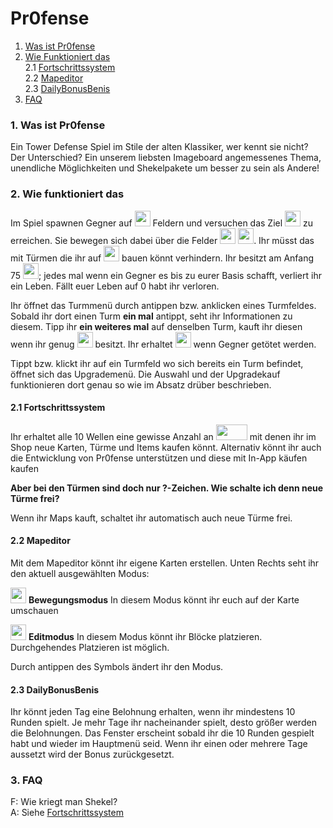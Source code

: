 # Pr0fense

1. [Was ist Pr0fense](https://github.com/FireDiver/Pr0fense/blob/master/README.md#1-was-ist-pr0fense)  
2. [Wie Funktioniert das](https://github.com/FireDiver/Pr0fense/blob/master/README.md#2-wie-funktioniert-das)   
  2.1 [Fortschrittssystem](https://github.com/FireDiver/Pr0fense/blob/master/README.md#21-fortschrittssystem)  
  2.2 [Mapeditor](https://github.com/FireDiver/Pr0fense/blob/master/README.md#22-mapeditor)  
  2.3 [DailyBonusBenis](https://github.com/FireDiver/Pr0fense/blob/master/README.md#23-dailybonusbenis)
3. [FAQ](https://github.com/FireDiver/Pr0fense/blob/master/README.md#3-faq)  

### 1. Was ist Pr0fense

Ein Tower Defense Spiel im Stile der alten Klassiker, wer kennt sie nicht?
Der Unterschied? Ein unserem liebsten Imageboard angemessenes Thema, unendliche Möglichkeiten und Shekelpakete um besser zu sein als Andere!

### 2. Wie funktioniert das

Im Spiel spawnen Gegner auf <img src="https://raw.githubusercontent.com/FireDiver/Pr0fense/master/data/images/enemybase.png" width="25" height="25" /> Feldern und versuchen das Ziel <img src="https://raw.githubusercontent.com/FireDiver/Pr0fense/master/data/images/ownbase.png" width="25" height="25" /> zu erreichen. Sie bewegen sich dabei über die Felder <img src="https://raw.githubusercontent.com/FireDiver/Pr0fense/master/data/images/path/path0.png" width="25" height="25" /> <img src="https://raw.githubusercontent.com/FireDiver/Pr0fense/master/data/images/path/path1.png" width="25" height="25" />. Ihr müsst das mit Türmen die ihr auf <img src="https://raw.githubusercontent.com/FireDiver/Pr0fense/master/data/images/turmtile.png" width="25" height="25" /> bauen könnt verhindern. Ihr besitzt am Anfang 75 <img src="https://raw.githubusercontent.com/FireDiver/Pr0fense/master/data/images/ui/herz.png" width="25" height="25" />; jedes mal wenn ein Gegner es bis zu eurer Basis schafft, verliert ihr ein Leben. Fällt euer Leben auf 0 habt ihr verloren.

Ihr öffnet das Turmmenü durch antippen bzw. anklicken eines Turmfeldes. Sobald ihr dort einen Turm **ein mal** antippt, seht ihr Informationen zu diesem. Tipp ihr **ein weiteres mal** auf denselben Turm, kauft ihr diesen wenn ihr genug <img src="https://raw.githubusercontent.com/FireDiver/Pr0fense/master/data/images/towers/coin.png" width="25" height="25" /> besitzt. Ihr erhaltet <img src="https://raw.githubusercontent.com/FireDiver/Pr0fense/master/data/images/towers/coin.png" width="25" height="25" /> wenn Gegner getötet werden.

Tippt bzw. klickt ihr auf ein Turmfeld wo sich bereits ein Turm befindet, öffnet sich das Upgrademenü. Die Auswahl und der Upgradekauf funktionieren dort genau so wie im Absatz drüber beschrieben.

#### 2.1 Fortschrittssystem

Ihr erhaltet alle 10 Wellen eine gewisse Anzahl an <img src="https://raw.githubusercontent.com/FireDiver/Pr0fense/master/data/images/shekel.png" width="50" height="25" /> mit denen ihr im Shop neue Karten, Türme und Items kaufen könnt. Alternativ könnt ihr auch die Entwicklung von Pr0fense unterstützen und diese mit In-App käufen kaufen

**Aber bei den Türmen sind doch nur ?-Zeichen. Wie schalte ich denn neue Türme frei?**

Wenn ihr Maps kauft, schaltet ihr automatisch auch neue Türme frei.

#### 2.2 Mapeditor

Mit dem Mapeditor könnt ihr eigene Karten erstellen. Unten Rechts seht ihr den aktuell ausgewählten Modus:

<img src="https://raw.githubusercontent.com/FireDiver/Pr0fense/master/data/images/ui/move.png" width="25" height="25" /> **Bewegungsmodus** In diesem Modus könnt ihr euch auf der Karte umschauen

<img src="https://raw.githubusercontent.com/FireDiver/Pr0fense/master/data/images/ui/edit.png" width="25" height="25" /> **Editmodus** In diesem Modus könnt ihr Blöcke platzieren. Durchgehendes Platzieren ist möglich.

Durch antippen des Symbols ändert ihr den Modus.

#### 2.3 DailyBonusBenis

Ihr könnt jeden Tag eine Belohnung erhalten, wenn ihr mindestens 10 Runden spielt. Je mehr Tage ihr nacheinander spielt, desto größer werden die Belohnungen. Das Fenster erscheint sobald ihr die 10 Runden gespielt habt und wieder im Hauptmenü seid. Wenn ihr einen oder mehrere Tage aussetzt wird der Bonus zurückgesetzt.

### 3. FAQ

F: Wie kriegt man Shekel?  
A: Siehe [Fortschrittssystem](https://github.com/FireDiver/Pr0fense/blob/master/README#L25)  

